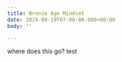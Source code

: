 ```yaml
---
title: Bronze Age Mindset
date: 2019-09-19T07:00:00.000+00:00
body: ''

---
```

where does this go? test